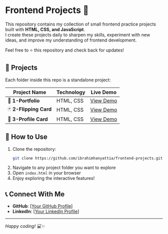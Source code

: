 # Frontend Projects 🚀

This repository contains my collection of small frontend practice projects built with **HTML, CSS, and JavaScript**.  
I create these projects daily to sharpen my skills, experiment with new ideas, and improve my understanding of frontend development.  

Feel free to ⭐ this repository and check back for updates!

## 📂 Projects
Each folder inside this repo is a standalone project:

| Project Name | Technology | Live Demo |
|--------------|------------|-----------|
| 💼 **1-Portfolio** | HTML, CSS | [View Demo](./Portfolio/index.html) |
| 🃏 **2-Flipping Card** | HTML, CSS | [View Demo](./Flipping-card/index.html) |
| 👤 **3-Profile Card** | HTML, CSS | [View Demo](./Profile-card/index.html) |

## 🚀 How to Use
1. Clone the repository:
   ```bash
   git clone https://github.com/ibrahimhanyattia/frontend-projects.git
   ```
2. Navigate to any project folder you want to explore
3. Open `index.html` in your browser
4. Enjoy exploring the interactive features!

## 📞 Connect With Me
- **GitHub**: [[Your GitHub Profile](https://github.com/ibrahimhanyattia)]
- **LinkedIn**: [[Your LinkedIn Profile](https://www.linkedin.com/in/ibrahim-hany-attia/)]

---
*Happy coding! 💻✨*
